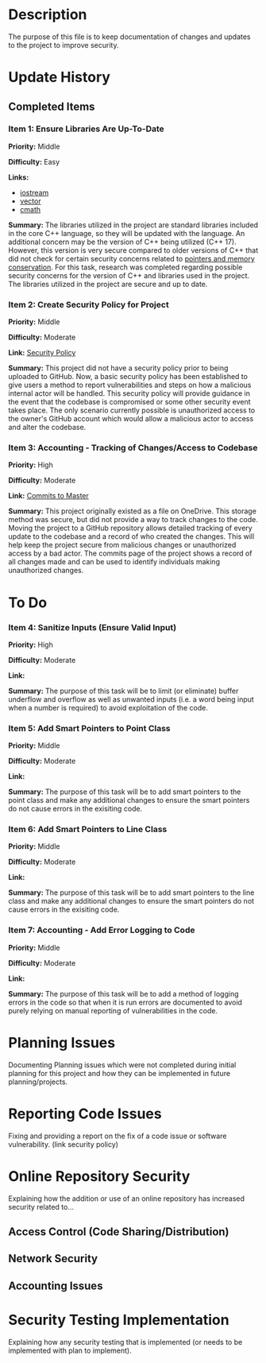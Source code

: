 # Description
The purpose of this file is to keep documentation of changes and updates to the project to improve security. 

# Update History
## Completed Items
### Item 1: Ensure Libraries Are Up-To-Date
**Priority:** Middle <br />

**Difficulty:** Easy <br />

**Links:** 
- [iostream](https://cplusplus.com/reference/iostream/)
- [vector](https://cplusplus.com/reference/vector/vector/)
- [cmath](https://cplusplus.com/reference/cmath/) <br />

**Summary:** The libraries utilized in the project are standard libraries included in the core C++ language, so they will 
be updated with the language. An additional concern may be the version of C++ being utilized (C++ 17). However, this 
version is very secure compared to older versions of C++ that did not check for certain security concerns related to
[pointers and memory conservation](https://learn.microsoft.com/en-us/cpp/cpp/welcome-back-to-cpp-modern-cpp?view=msvc-170).
For this task, research was completed regarding possible security concerns for the version of C++ and libraries used
in the project. The libraries utilized in the project are secure and up to date. 

### Item 2: Create Security Policy for Project
**Priority:** Middle <br />

**Difficulty:** Moderate <br />

**Link:** [Security Policy](https://github.com/HoneyKat11/Shapes-Calculator/commit/b8e770d3a957fadcd50fd018ba0598e427f7326b) <br />

**Summary:** This project did not have a security policy prior to being uploaded to GitHub. Now, a basic security policy
has been established to give users a method to report vulnerabilities and steps on how a malicious internal actor will
be handled. This security policy will provide guidance in the event that the codebase is compromised or some other
security event takes place. The only scenario currently possible is unauthorized access to the owner's GitHub account
which would allow a malicious actor to access and alter the codebase. 

### Item 3: Accounting - Tracking of Changes/Access to Codebase
**Priority:** High <br />

**Difficulty:** Moderate <br />

**Link:** [Commits to Master](https://github.com/HoneyKat11/Shapes-Calculator/commits/master) <br />

**Summary:** This project originally existed as a file on OneDrive. This storage method was secure, but did not provide a 
way to track changes to the code. Moving the project to a GitHub repository allows detailed tracking of every update to
the codebase and a record of who created the changes. This will help keep the project secure from malicious changes or 
unauthorized access by a bad actor. The commits page of the project shows a record of all changes made and can be used 
to identify individuals making unauthorized changes. 

# To Do
### Item 4: Sanitize Inputs (Ensure Valid Input)
**Priority:** High <br />

**Difficulty:** Moderate <br />

**Link:** <br />

**Summary:** The purpose of this task will be to limit (or eliminate) buffer underflow and overflow as well as unwanted
inputs (i.e. a word being input when a number is required) to avoid exploitation of the code.

### Item 5: Add Smart Pointers to Point Class
**Priority:** Middle <br />

**Difficulty:** Moderate <br />

**Link:** <br />

**Summary:** The purpose of this task will be to add smart pointers to the point class and make any additional changes to 
ensure the smart pointers do not cause errors in the exisiting code. 

### Item 6: Add Smart Pointers to Line Class
**Priority:** Middle <br />

**Difficulty:** Moderate <br />

**Link:** <br />

**Summary:** The purpose of this task will be to add smart pointers to the line class and make any additional changes to 
ensure the smart pointers do not cause errors in the exisiting code. 

### Item 7: Accounting - Add Error Logging to Code
**Priority:** Middle <br />

**Difficulty:** Moderate <br />

**Link:** <br />

**Summary:** The purpose of this task will be to add a method of logging errors in the code so that when it is run errors are 
documented to avoid purely relying on manual reporting of vulnerabilities in the code. 

# Planning Issues
Documenting Planning issues which were not completed during initial planning for this project and how they can be implemented in future planning/projects.

# Reporting Code Issues
Fixing and providing a report on the fix of a code issue or software vulnerability. (link security policy)

# Online Repository Security
Explaining how the addition or use of an online repository has increased security related to...
## Access Control (Code Sharing/Distribution)

## Network Security

## Accounting Issues

# Security Testing Implementation
Explaining how any security testing that is implemented (or needs to be implemented with plan to implement).
